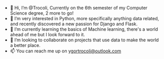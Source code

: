 - 👋 Hi, I’m @Trocoli, Currently on the 6th semester of my Computer Science degree, 2 more to go! 
- 👀 I’m very interested in Python, more specifically anything data related, and recently discovered a new passion for Django and Flask. 
- 🌱 I’m currently learning the basics of Machine learning, there's a world ahead of me but I look forward to it. 
- 💞️ I’m looking to collaborate on projects that use data to make the world a better place. 
- 📫 You can reach me up on ygortrocoli@outlook.com 

<!---
--->

